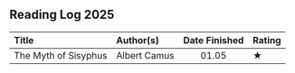 ## Reading Log 2025

| Title                                              | Author(s)                         | Date Finished | Rating   |
| :------------------------------------------------- | :-------------------------------- | :-----------: | :------- |
| The Myth of Sisyphus                               | Albert Camus                      | 01.05         | ★        |

